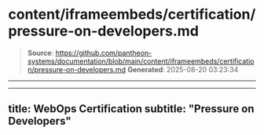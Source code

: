 # content/iframeembeds/certification/pressure-on-developers.md

> **Source**: https://github.com/pantheon-systems/documentation/blob/main/content/iframeembeds/certification/pressure-on-developers.md
> **Generated**: 2025-08-20 03:23:34

---

---
title: WebOps Certification
subtitle: "Pressure on Developers"
---

<Partial file="certification-guide/pressure-on-developers.md" />
